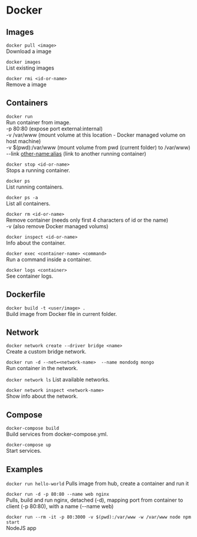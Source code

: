 # Docker

## Images

`docker pull <image>`  
Download a image

`docker images`  
List existing images

`docker rmi <id-or-name>`  
Remove a image

## Containers

`docker run`  
Run container from image.  
  -p 80:80 (expose port external:internal)  
  -v /var/www (mount volume at this location - Docker managed volume on host machine)  
  -v $(pwd):/var/www (mount volume from pwd (current folder) to /var/www)  
  --link <other-name:alias> (link to another running container)  

`docker stop <id-or-name>`  
Stops a running container.

`docker ps`  
List running containers.

`docker ps -a`  
List all containers.

`docker rm <id-or-name>`  
Remove container (needs only first 4 characters of id or the name)  
  -v (also remove Docker managed volums)  

`docker inspect <id-or-name>`  
Info about the container.

`docker exec <container-name> <command>`  
Run a command inside a container.

`docker logs <container>`  
See container logs.

## Dockerfile

`docker build -t <user/image> .`  
Build image from Docker file in current folder.

## Network

`docker network create --driver bridge <name>`  
Create a custom bridge network.

`docker run -d --net=<network-name>  --name mondodg mongo`  
Run container in the network.

`docker network ls` 
List available networks.

`docker network inspect <network-name>`  
Show info about the network.

## Compose

`docker-compose build`  
Build services from docker-compose.yml.  

`docker-compose up`  
Start services.  

## Examples

`docker run hello-world`
Pulls image from hub, create a container and run it

`docker run -d -p 80:80 --name web nginx`  
Pulls, build and run nginx, detached (-d), mapping port from container to client (-p 80:80), with a name (--name web)

`docker run --rm -it -p 80:3000 -v $(pwd):/var/www -w /var/www node npm start`  
NodeJS app
